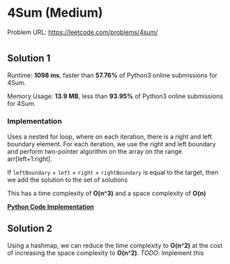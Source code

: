# 4Sum (Medium)

Problem URL: https://leetcode.com/problems/4sum/

#

## Solution 1

Runtime: **1098 ms**, faster than **57.76%** of Python3 online submissions for 4Sum.

Memory Usage: **13.9 MB**, less than **93.95%** of Python3 online submissions for 4Sum.

### Implementation

Uses a nested for loop, where on each iteration, there is a right and left boundary element. For each iteration, we use the right and left boundary and perform two-pointer algorithm on the array on the range arr[left+1:right].

If `leftBoundary` + `left` + `right` + `rightBoundary` is equal to the target, then we add the solution to the set of solutions

This has a time complexity of **O(n^3)** and a space complexity of **O(n)**

**[Python Code Implementation](4Sum.py)**

## Solution 2

Using a hashmap, we can reduce the time complexity to **O(n^2)** at the cost of increasing the space complexity to **O(n^2)**. *TODO*: Implement this
